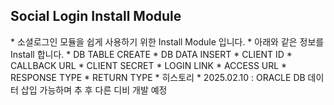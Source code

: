 <h2>Social Login Install Module</h2>
* 소셜로그인 모듈을 쉽게 사용하기 위한 Install Module 입니다.
* 아래와 같은 정보를 Install 합니다.
  * DB TABLE CREATE
  * DB DATA INSERT
    * CLIENT ID
    * CALLBACK URL
    * CLIENT SECRET
    * LOGIN LINK
    * ACCESS URL
    * RESPONSE TYPE
    * RETURN TYPE
* 히스토리
  * 2025.02.10 : ORACLE DB 데이터 삽입 가능하며 추 후 다른 디비 개발 예정
